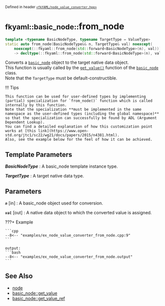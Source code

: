 <small>Defined in header [`<fkYAML/node_value_converter.hpp>`](https://github.com/fktn-k/fkYAML/blob/develop/include/fkYAML/node_value_converter.hpp)</small>

# <small>fkyaml::basic_node::</small>from_node

```cpp
template <typename BasicNodeType, typename TargetType = ValueType>
static auto from_node(BasicNodeType&& n, TargetType& val) noexcept(
    noexcept(::fkyaml::from_node(std::forward<BasicNodeType>(n), val)))
    -> decltype(::fkyaml::from_node(std::forward<BasicNodeType>(n), val), void())
```

Converts a [`basic_node`](../basic_node/index.md) object to the target native data object.  
This function is usually called by the [`get_value()`](../basic_node/get_value.md) function of the [`basic_node`](../basic_node/index.md) class.  
Note that the `TargetType` must be default-constructible.  

!!! Tips

    This function can be used for user-defined types by implementing (partial) specialization for `from_node()` function which is called internally by this function.  
    Note that the specialization **must be implemented in the same namespace as the user-defined types (including the global namespace)** so that the specialization can successfully be found by ADL (Argument Dependent Lookup).  
    You can find a detailed explanation of how this customization point works at [this link](https://www.open-std.org/jtc1/sc22/wg21/docs/papers/2015/n4381.html).  
    Also, see the example below for the feel of how it can be achieved.  

## **Template Parameters**

***BasicNodeType***
:   A basic_node template instance type.

***TargetType***
:   A target native data type.

## **Parameters**

***`n`*** [in]
:   A basic_node object used for conversion.

***`val`*** [out]
:   A native data object to which the converted value is assigned.

???+ Example

    ```cpp
    --8<-- "examples/ex_node_value_converter_from_node.cpp:9"
    ```

    output:
    ```bash
    --8<-- "examples/ex_node_value_converter_from_node.output"
    ```

## **See Also**

* [node](../basic_node/node.md)
* [basic_node::get_value](../basic_node/get_value.md)
* [basic_node::get_value_ref](../basic_node/get_value_ref.md)
